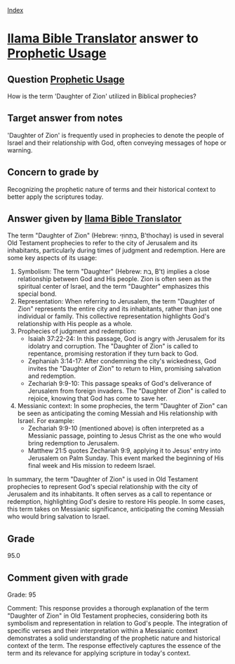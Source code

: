 
[Index](../../index.md)
# [llama Bible Translator](../../answering_models/llama_Bible_Translator.md) answer to [Prophetic Usage](../../questions/Prophetic_Usage.md)

## Question [Prophetic Usage](../../questions/Prophetic_Usage.md)
How is the term 'Daughter of Zion' utilized in Biblical prophecies?

## Target answer from notes
'Daughter of Zion' is frequently used in prophecies to denote the people of Israel and their relationship with God, often conveying messages of hope or warning.

## Concern to grade by
Recognizing the prophetic nature of terms and their historical context to better apply the scriptures today.

## Answer given by [llama Bible Translator](../../answering_models/llama_Bible_Translator.md)
The term "Daughter of Zion" (Hebrew: בִתְחוֹזַי, B'thochay) is used in several Old Testament prophecies to refer to the city of Jerusalem and its inhabitants, particularly during times of judgment and redemption. Here are some key aspects of its usage:

1. Symbolism: The term "Daughter" (Hebrew: בִת, B't) implies a close relationship between God and His people. Zion is often seen as the spiritual center of Israel, and the term "Daughter" emphasizes this special bond.
2. Representation: When referring to Jerusalem, the term "Daughter of Zion" represents the entire city and its inhabitants, rather than just one individual or family. This collective representation highlights God's relationship with His people as a whole.
3. Prophecies of judgment and redemption:
	* Isaiah 37:22-24: In this passage, God is angry with Jerusalem for its idolatry and corruption. The "Daughter of Zion" is called to repentance, promising restoration if they turn back to God.
	* Zephaniah 3:14-17: After condemning the city's wickedness, God invites the "Daughter of Zion" to return to Him, promising salvation and redemption.
	* Zechariah 9:9-10: This passage speaks of God's deliverance of Jerusalem from foreign invaders. The "Daughter of Zion" is called to rejoice, knowing that God has come to save her.
4. Messianic context: In some prophecies, the term "Daughter of Zion" can be seen as anticipating the coming Messiah and His relationship with Israel. For example:
	* Zechariah 9:9-10 (mentioned above) is often interpreted as a Messianic passage, pointing to Jesus Christ as the one who would bring redemption to Jerusalem.
	* Matthew 21:5 quotes Zechariah 9:9, applying it to Jesus' entry into Jerusalem on Palm Sunday. This event marked the beginning of His final week and His mission to redeem Israel.

In summary, the term "Daughter of Zion" is used in Old Testament prophecies to represent God's special relationship with the city of Jerusalem and its inhabitants. It often serves as a call to repentance or redemption, highlighting God's desire to restore His people. In some cases, this term takes on Messianic significance, anticipating the coming Messiah who would bring salvation to Israel.

## Grade
95.0

## Comment given with grade
Grade: 95

Comment: This response provides a thorough explanation of the term "Daughter of Zion" in Old Testament prophecies, considering both its symbolism and representation in relation to God's people. The integration of specific verses and their interpretation within a Messianic context demonstrates a solid understanding of the prophetic nature and historical context of the term. The response effectively captures the essence of the term and its relevance for applying scripture in today's context.

